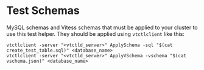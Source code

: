 # Test Schemas

MySQL schemas and Vitess schemas that must be applied to your cluster to use
this test helper.  They should be applied using `vtctlclient` like this:

```
vtctlclient -server "<vtctld_server>" ApplySchema -sql "$(cat create_test_table.sql)" <database_name>
vtctlclient -server "<vtctld_server>" ApplyVSchema -vschema "$(cat vschema.json)" <database_name>
```
